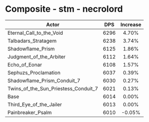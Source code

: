 # Composite - stm - necrolord
| Actor | DPS | Increase |
|---|:---:|:---:|
|Eternal_Call_to_the_Void|6296|4.70%|
|Talbadars_Stratagem|6238|3.74%|
|Shadowflame_Prism|6125|1.86%|
|Judgment_of_the_Arbiter|6112|1.64%|
|Echo_of_Eonar|6108|1.57%|
|Sephuzs_Proclamation|6037|0.39%|
|Shadowflame_Prism_Conduit_7|6030|0.27%|
|Twins_of_the_Sun_Priestess_Conduit_7|6021|0.13%|
|Base|6014|0.00%|
|Third_Eye_of_the_Jailer|6013|0.00%|
|Painbreaker_Psalm|6010|-0.05%|
